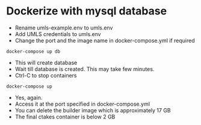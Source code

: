 # Dockerize with mysql database

* Rename umls-example.env to umls.env
* Add UMLS credentials to umls.env
* Change the port and the image name in docker-compose.yml if required
```
docker-compose up db
```
* This will create database
* Wait till database is created. This may take few minutes.
* Ctrl-C to stop containers
```
docker-compose up
```
* Yes, again.
* Access it at the port specified in docker-compose.yml
* You can delete the builder image which is approximately 17 GB
* The final ctakes container is below 2 GB
